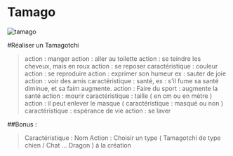 # Tamago 
![tamago](https://delperie.needemand.com/images/tamago/tamago.jpg)

#Réaliser un Tamagotchi

> action : manger
> action : aller au toilette
> action : se teindre les cheveux, mais en roux
> action : se reposer
> caractéristique : couleur
> action : se reproduire
> action : exprimer son humeur ex : sauter de joie
> action : voir des amis
> caractéristique : santé, ex : s'il fume sa santé diminue, et sa faim augmente.
> action : Faire du sport : augmente la santé
> action : mourir
> caractéristique : taille ( en cm ou en mètre )
> action : il peut enlever le masque ( caractéristique : masqué ou non )
> caractéristique : espérance de vie
> action : se laver

##Bonus :
> Caractéristique : Nom
> Action : Choisir un type ( Tamagotchi de type chien / Chat ... Dragon ) à la création

